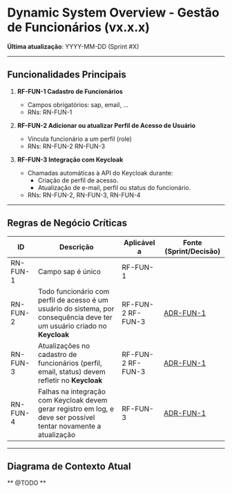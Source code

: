 # Dynamic System Overview - Gestão de Funcionários (vx.x.x)

**Última atualização**: YYYY-MM-DD (Sprint #X)

---

## Funcionalidades Principais
1. **RF-FUN-1 Cadastro de Funcionários**
   - Campos obrigatórios: sap, email, ...
   - RNs: RN-FUN-1

2. **RF-FUN-2 Adicionar ou atualizar Perfil de Acesso de Usuário**
   - Vincula funcionário a um perfil (role)
   - RNs: RN-FUN-2 RN-FUN-3

3. **RF-FUN-3 Integração com Keycloak**
   - Chamadas automáticas à API do Keycloak durante:
     - Criação de perfil de acesso.
     - Atualização de e-mail, perfil ou status do funcionário.
   - RNs: RN-FUN-2, RN-FUN-3, RN-FUN-4

---

## Regras de Negócio Críticas
| ID       | Descrição | Aplicável a | Fonte (Sprint/Decisão) |
|----------|-----------|-------------|------------------------|
| RN-FUN-1 | Campo sap é único | RF-FUN-1 |  |
| RN-FUN-2 | Todo funcionário com perfil de acesso é um usuário do sistema, por consequência deve ter um usuário criado no **Keycloak** | RF-FUN-2 RF-FUN-3 | [ADR-FUN-1](docs/funcionarios/adr/1) |
| RN-FUN-3 | Atualizações no cadastro de funcionários (perfil, email, status) devem refletir no **Keycloak** | RF-FUN-2 RF-FUN-3 | [ADR-FUN-1](docs/funcionarios/adr/1) |
| RN-FUN-4 | Falhas na integração com Keycloak devem gerar registro em log, e deve ser possível tentar novamente a atualização | RF-FUN-3 | [ADR-FUN-1](docs/funcionarios/adr/1) |

---

## Diagrama de Contexto Atual
** @TODO **
